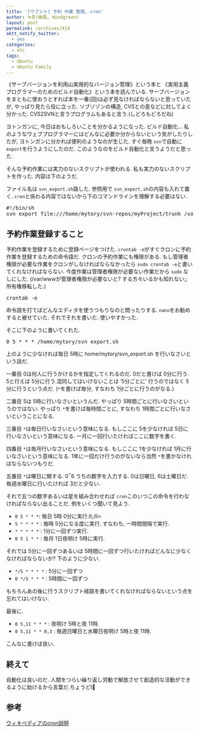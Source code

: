 ```yaml
---
title: '[ウブント] 予約 作業 管理, cron'
author: 녹풍(綠風, Windgreen)
layout: post
permalink: /archives/414
aktt_notify_twitter:
  - yes
categories:
  - etc
tags:
  - Ubuntu
  - Ubuntu Family
---
```

《サーブバージョンを利用山実用的なバージョン管理》という本と 《実用主義プログラマーのためのビルド自動化》という本を読んでいる. サーブバージョンをまともに使おうとすれば本を一番(回)は必ず見なければならないと思っていたが, やっぱり見たら役に立った. ソブゾゾンの構造, CVSとの差などに対してよく分かった. CVS2SVNと言うプログラムもあると言う.(しどろもどろだね)

ヨトンガンに, 今日はおもしろいことを分かるようになった. ビルド自動化&#8230; 私のようなウェブプログラマーにはどんなに必要か分からないという気がしたりしたが, ヨトンガンに分かれば便利のようなのが生じた. すぐ毎晩 `svn`で自動に `export`を行うようにしたのだ. このようなのをビルド自動化と言うようだと思った.

そんな予約作業には実力のないスクリプトが使われる. 私も実力のないスクリプトを作った. 内容は下のようだ.

ファイル名は `svn_export.sh`路した. 参照用で `svn_export.sh`の内容も入れて置く. `cron`と係わる内容ではないから下のコマンドラインを理解する必要はない.

<pre class="brush: bash; gutter: true; first-line: 1">#!/bin/sh
svn export file:///home/mytory/svn-repos/myProject/trunk /var/www/myProject --force</pre>

## 予約作業登録すること

予約作業を登録するために登録ページをつけた. `crontab -e`がすぐクロンに予約作業を登録するための命令語だ. クロンの予約作業にも権限がある. もし管理者権限が必要な作業をクロンがしなければならなかったら `sudo crontab -e`と書いてくれなければならない. 今度作業は管理者権限が必要ない作業だから `sudo` なしにした. (/var/wwwが管理者権限が必要ないと? する方々いるかも知れない;; 所有権移転した.)

<pre>crontab -e</pre>

命令語を打てばどんなエディタを使うつもりなのと問ったりする. `nano`をお勧めすると被せていた. それでそれを書いた. 使いやすかった.

そこに下のように書いてくれた.

<pre>0 5 * * * /home/mytory/svn_export.sh</pre>

上のように少なければ毎日 5時に home/mytory/svn_export.sh を行いなさいという話だ.

一番目 0は何人に行うかけるかを指定してくれるのだ. 0だと書けば 0分に行う. 5と行えば 5分に行う.混同してはいけないことは &#8216;5分ごとに&#8217; 行うのではなく 5分に行うという点だ. (`*`を書けば毎分, すなわち 1分ごとに行うのがなる.)

二番目 5は 5時に行いなさいというんだ. やっぱり 5時間ごとに行いなさいというのではない. やっぱり `*`を書けば毎時間ごとに, すなわち 1時間ごとに行いなさいということになる.

三番目 `*`は毎日行いなさいという意味になる. もしここに 5を少なければ 5日に行いなさいという意味になる. 一月に一回行いたければここに数字を書く.

四番目 `*`は毎月行いなさいという意味になる. もしここに 1を少なければ 1月に行いなさいという意味になる. 1年に一回だけ行うのがないなら当然 `*`を書かなければならないつもりだ.

五番目 `*`は曜日に関する. 0‾6 うちの数字を入力する. 0は日曜日, 6は土曜日だ. 毎週水曜日に行いたければ 3だと少ない.

それで五つの数字あるいは星を組み合わせれば `cron`このいつこの命令を行わなければならない出ることだ. 例をいくつ聞いて見よう.

*   `0 5 * * *`: 毎日 5時 0分に実行.lt;/li>
*   `5 * * * *` : 毎時 5分になる度に実行. すなわち, 一時間間隔で実行.
*   `* * * * *` : 1分に一回ずつ実行.
*   `0 5 1 * *` : 毎月 1日夜明け 5時に実行.

それでは 5分に一回ずつあるいは 5時間に一回ずつ行いたければどんなに少なくなければならないか? 下のように少ない.

*   `*/5 * * * *` : 5分に一回ずつ
*   `0 */5 * * *` : 5時間に一回ずつ

もちろんあの後に行うスクリプト経路を書いてくれなければならないという点を忘れてはいけない.

最後に.

*   `0 5,11 * * *` : 夜明け 5時と夜 11時.
*   `0 5,11 * * 0,3` : 毎週日曜日と水曜日夜明け 5時と夜 11時.

こんなに書けば良い.

## 終えて

自動化は良いのだ. 人間をつらい繰り返し労動で解放させて創造的な活動ができるように助けるから言葉だ.ちょうどI

## 参考

[ウィキペディアのcron説明][1]

 [1]: http://en.wikipedia.org/wiki/Cron